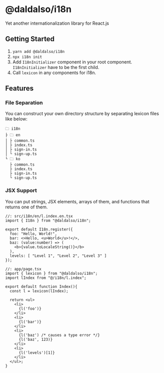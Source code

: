 # @daldalso/i18n
Yet another internationalization library for React.js

## Getting Started
1. `yarn add @daldalso/i18n`
2. `npx i18n init`
3. Add `I18nInitializer` component in your root component. `I18nInitializer` have to be the first child.
4. Call `lexicon` in any components for i18n.

## Features
### File Separation
You can construct your own directory structure by separating lexicon files like below:
```
🗀 i18n
├ 🗀 en
│ ├ common.ts
│ ├ index.ts
│ ├ sign-in.ts
│ └ sign-up.ts
└ 🗀 ko
  ├ common.ts
  ├ index.ts
  ├ sign-in.ts
  └ sign-up.ts
```

### JSX Support
You can put strings, JSX elements, arrays of them, and functions that returns one of them.
```tsx
//: src/i18n/en/l.index.en.tsx
import { I18n } from "@daldalso/i18n";

export default I18n.register({
  foo: "Hello, World!",
  bar: <>Hello, <u>World</u>!</>,
  baz: (value:number) => (
    <b>{value.toLocaleString()}</b>
  ),
  levels: [ "Level 1", "Level 2", "Level 3" ]
});
```

```tsx
//: app/page.tsx
import { lexicon } from "@daldalso/i18n";
import lIndex from "@/i18n/l.index";

export default function Index(){
  const l = lexicon(lIndex);

  return <ul>
    <li>
      {l('foo')}
    </li>
    <li>
      {l('bar')}
    </li>
    <li>
      {l('baz') /* causes a type error */}
      {l('baz', 123)}
    </li>
    <li>
      {l('levels')[1]}
    </li>
  </ul>;
}
```